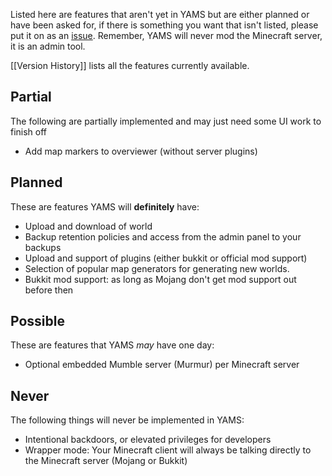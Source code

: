 Listed here are features that aren't yet in YAMS but are either planned or have been asked for, if there is something you want that isn't listed, please put it on as an [issue](https://github.com/richardbenson/YAMS/issues).  Remember, YAMS will never mod the Minecraft server, it is an admin tool.

[[Version History]] lists all the features currently available.

## Partial
The following are partially implemented and may just need some UI work to finish off

  * Add map markers to overviewer (without server plugins)

## Planned
These are features YAMS will **definitely** have:

  * Upload and download of world
  * Backup retention policies and access from the admin panel to your backups
  * Upload and support of plugins (either bukkit or official mod support)
  * Selection of popular map generators for generating new worlds.
  * Bukkit mod support: as long as Mojang don't get mod support out before then

## Possible
These are features that YAMS _may_ have one day:

  * Optional embedded Mumble server (Murmur) per Minecraft server

## Never
The following things will never be implemented in YAMS:

  * Intentional backdoors, or elevated privileges for developers
  * Wrapper mode: Your Minecraft client will always be talking directly to the Minecraft server (Mojang or Bukkit)
